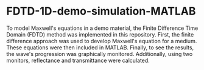 # FDTD-1D-demo-simulation-MATLAB
To model Maxwell's equations in a demo material, the Finite Difference Time Domain (FDTD) method was implemented in this repository. First, the finite difference approach was used to develop Maxwell's equation for a medium. These equations were then included in MATLAB. Finally, to see the results, the wave's progression was graphically monitored. Additionally, using two monitors, reflectance and transmittance were calculated. 
